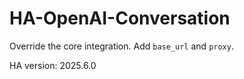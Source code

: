 # HA-OpenAI-Conversation

Override the core integration. Add `base_url` and `proxy`.

HA version: 2025.6.0
